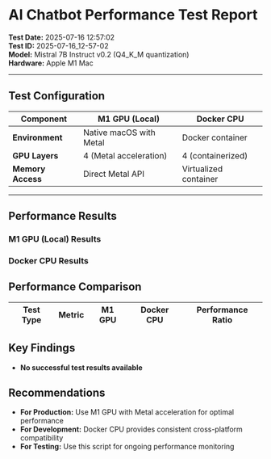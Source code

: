 # AI Chatbot Performance Test Report

**Test Date:** 2025-07-16 12:57:02  
**Test ID:** 2025-07-16_12-57-02  
**Model:** Mistral 7B Instruct v0.2 (Q4_K_M quantization)  
**Hardware:** Apple M1 Mac  

---

## Test Configuration

| **Component** | **M1 GPU (Local)** | **Docker CPU** |
|---------------|-------------------|----------------|
| **Environment** | Native macOS with Metal | Docker container |
| **GPU Layers** | 4 (Metal acceleration) | 4 (containerized) |
| **Memory Access** | Direct Metal API | Virtualized container |

---

## Performance Results

### M1 GPU (Local) Results


### Docker CPU Results

## Performance Comparison

| **Test Type** | **Metric** | **M1 GPU** | **Docker CPU** | **Performance Ratio** |
|---------------|------------|------------|----------------|---------------------|
## Key Findings

- **No successful test results available**

## Recommendations

- **For Production:** Use M1 GPU with Metal acceleration for optimal performance
- **For Development:** Docker CPU provides consistent cross-platform compatibility
- **For Testing:** Use this script for ongoing performance monitoring
